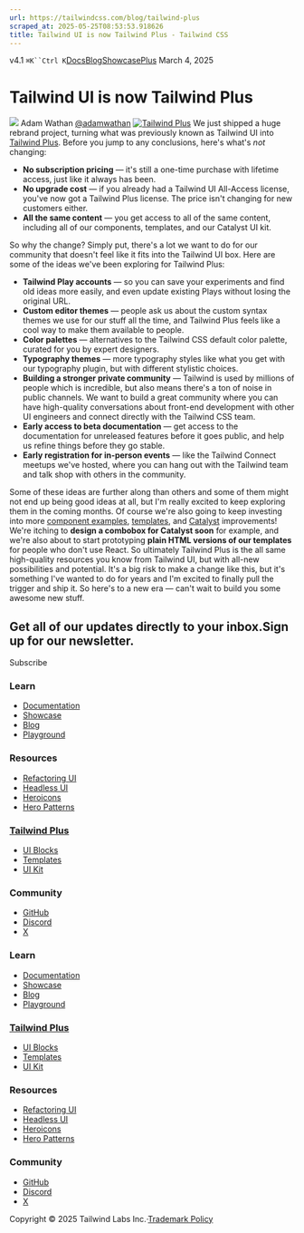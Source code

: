 ```yaml
---
url: https://tailwindcss.com/blog/tailwind-plus
scraped_at: 2025-05-25T08:53:53.918626
title: Tailwind UI is now Tailwind Plus - Tailwind CSS
---
```


[](https://tailwindcss.com/)v4.1
`⌘K``Ctrl K`[Docs](https://tailwindcss.com/docs)[Blog](https://tailwindcss.com/blog)[Showcase](https://tailwindcss.com/showcase)[Plus](https://tailwindcss.com/plus?ref=top)[](https://github.com/tailwindlabs/tailwindcss)
March 4, 2025
# Tailwind UI is now Tailwind Plus
![](https://tailwindcss.com/_next/image?url=%2F_next%2Fstatic%2Fmedia%2Fadamwathan.f69b0b90.jpg&w=96&q=75)
Adam Wathan
[@adamwathan](https://twitter.com/adamwathan)
[![Tailwind Plus](https://tailwindcss.com/_next/image?url=%2F_next%2Fstatic%2Fmedia%2Fcard.000d618e.jpg&w=3840&q=75)](https://tailwindcss.com/plus)
We just shipped a huge rebrand project, turning what was previously known as Tailwind UI into [Tailwind Plus](https://tailwindcss.com/plus).
Before you jump to any conclusions, here's what's _not_ changing:
  * **No subscription pricing** — it's still a one-time purchase with lifetime access, just like it always has been.
  * **No upgrade cost** — if you already had a Tailwind UI All-Access license, you've now got a Tailwind Plus license. The price isn't changing for new customers either.
  * **All the same content** — you get access to all of the same content, including all of our components, templates, and our Catalyst UI kit.


So why the change? Simply put, there's a lot we want to do for our community that doesn't feel like it fits into the Tailwind UI box.
Here are some of the ideas we've been exploring for Tailwind Plus:
  * **Tailwind Play accounts** — so you can save your experiments and find old ideas more easily, and even update existing Plays without losing the original URL.
  * **Custom editor themes** — people ask us about the custom syntax themes we use for our stuff all the time, and Tailwind Plus feels like a cool way to make them available to people.
  * **Color palettes** — alternatives to the Tailwind CSS default color palette, curated for you by expert designers.
  * **Typography themes** — more typography styles like what you get with our typography plugin, but with different stylistic choices.
  * **Building a stronger private community** — Tailwind is used by millions of people which is incredible, but also means there's a ton of noise in public channels. We want to build a great community where you can have high-quality conversations about front-end development with other UI engineers and connect directly with the Tailwind CSS team.
  * **Early access to beta documentation** — get access to the documentation for unreleased features before it goes public, and help us refine things before they go stable.
  * **Early registration for in-person events** — like the Tailwind Connect meetups we've hosted, where you can hang out with the Tailwind team and talk shop with others in the community.


Some of these ideas are further along than others and some of them might not end up being good ideas at all, but I'm really excited to keep exploring them in the coming months.
Of course we're also going to keep investing into more [component examples](https://tailwindcss.com/plus/ui-blocks), [templates](https://tailwindcss.com/plus/templates), and [Catalyst](https://tailwindcss.com/plus/ui-kit) improvements! We're itching to **design a combobox for Catalyst soon** for example, and we're also about to start prototyping **plain HTML versions of our templates** for people who don't use React.
So ultimately Tailwind Plus is the all same high-quality resources you know from Tailwind UI, but with all-new possibilities and potential.
It's a big risk to make a change like this, but it's something I've wanted to do for years and I'm excited to finally pull the trigger and ship it.
So here's to a new era — can't wait to build you some awesome new stuff.
## Get all of our updates directly to your inbox.Sign up for our newsletter.
Subscribe
### Learn
  * [Documentation](https://tailwindcss.com/docs)
  * [Showcase](https://tailwindcss.com/showcase)
  * [Blog](https://tailwindcss.com/blog)
  * [Playground](https://play.tailwindcss.com/)


### Resources
  * [Refactoring UI](https://www.refactoringui.com)
  * [Headless UI](https://headlessui.com)
  * [Heroicons](https://heroicons.com)
  * [Hero Patterns](https://heropatterns.com)


### [Tailwind Plus](https://tailwindcss.com/plus?ref=footer)
  * [UI Blocks](https://tailwindcss.com/plus/ui-blocks?ref=footer)
  * [Templates](https://tailwindcss.com/plus/templates?ref=footer)
  * [UI Kit](https://tailwindcss.com/plus/ui-kit?ref=footer)


### Community
  * [GitHub](https://github.com/tailwindlabs/tailwindcss)
  * [Discord](https://tailwindcss.com/discord)
  * [X](https://x.com/tailwindcss)


### Learn
  * [Documentation](https://tailwindcss.com/docs)
  * [Showcase](https://tailwindcss.com/showcase)
  * [Blog](https://tailwindcss.com/blog)
  * [Playground](https://play.tailwindcss.com/)


### [Tailwind Plus](https://tailwindcss.com/plus?ref=footer)
  * [UI Blocks](https://tailwindcss.com/plus/ui-blocks?ref=footer)
  * [Templates](https://tailwindcss.com/plus/templates?ref=footer)
  * [UI Kit](https://tailwindcss.com/plus/ui-kit?ref=footer)


### Resources
  * [Refactoring UI](https://www.refactoringui.com)
  * [Headless UI](https://headlessui.com)
  * [Heroicons](https://heroicons.com)
  * [Hero Patterns](https://heropatterns.com)


### Community
  * [GitHub](https://github.com/tailwindlabs/tailwindcss)
  * [Discord](https://tailwindcss.com/discord)
  * [X](https://x.com/tailwindcss)


Copyright © 2025 Tailwind Labs Inc.·[Trademark Policy](https://tailwindcss.com/brand)

